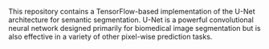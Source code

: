 This repository contains a TensorFlow-based implementation of the U-Net architecture for semantic segmentation. U-Net is a powerful convolutional neural network designed primarily for biomedical image segmentation but is also effective in a variety of other pixel-wise prediction tasks.
